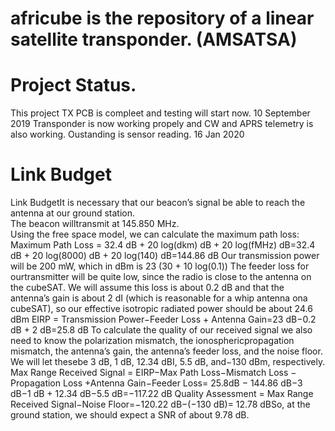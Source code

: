 # africube is the repository of a linear satellite transponder. (AMSATSA)

# Project Status.
This project TX PCB is compleet and testing will start now. 10 September 2019
Transponder is now working propely and CW and APRS telemetry is also working.
Oustanding is sensor reading. 16 Jan 2020
# Link Budget
Link BudgetIt is necessary that our beacon’s signal be able to reach the antenna at our ground station.  
The beacon willtransmit at 145.850 MHz.  
Using the free space model, we can calculate the maximum path loss:
Maximum Path Loss    =    32.4 dB + 20 log(dkm) dB + 20 log(fMHz) dB=32.4 dB + 20 log(8000) dB + 20 log(140) dB=144.86 dB
Our transmission power will be 200 mW, which in dBm is 23 (30 + 10 log(0.1)) 
The feeder loss for ourtransmitter will be quite low, since the radio is close to the antenna on the cubeSAT. 
We will assume this loss is about 0.2 dB and that the antenna’s gain is about 2 dI (which is reasonable for a whip antenna ona cubeSAT), so our effective isotropic radiated power should be about 24.6 dBm 
EIRP = Transmission Power−Feeder Loss + Antenna Gain=23 dB−0.2 dB + 2 dB=25.8 dB
To calculate the quality of our received signal we also need to know the polarization mismatch, the ionosphericpropagation mismatch, the antenna’s gain, the antenna’s feeder loss, and the noise floor.
We will let thesebe 3 dB, 1 dB, 12.34 dBI, 5.5 dB, and−130 dBm, respectively.
Max Range Received Signal =  EIRP−Max Path Loss−Mismatch Loss − Propagation Loss +Antenna Gain−Feeder Loss= 25.8dB − 144.86 dB−3 dB−1 dB + 12.34 dB−5.5 dB=−117.22 dB
Quality Assessment    =    Max Range Received Signal−Noise Floor=−120.22 dB−(−130 dB)=    12.78 dBSo, at the ground station, we should expect a SNR of about 9.78 dB.
